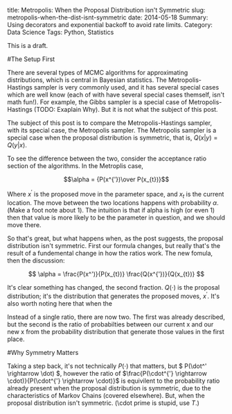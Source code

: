 title: Metropolis: When the Proposal Distribution isn't Symmetric
slug: metropolis-when-the-dist-isnt-symmetric
date: 2014-05-18
Summary: Using decorators and exponential backoff to avoid rate limits.
Category: Data Science
Tags: Python, Statistics

<div class="alert alert-warning">
This is a draft.
</div>

#The Setup First

There are several types of MCMC algorithms for approximating distributions, which is central in Bayesian statistics. The Metropolis-Hastings sampler is very commonly used, and it has several special cases which are well know (each of with have several special cases themself, isn't math fun!). For example, the Gibbs sampler is a special case of Metropolis-Hastings (TODO: Exaplain Why).  But it is not what the subject of this post.

The subject of this post is to compare the Metropolis-Hastings sampler, with its special case, the Metropolis sampler.  The Metropolis sampler is a special case when the proposal distribution is symmetric, that is, $Q(x|y) = Q(y|x)$.

To see the difference between the two, consider the acceptance ratio section of the algorithms.  In the Metroplis case,

$$\alpha = {P(x^{'})\over P(x_{t})}$$

Where $x^{'}$ is the proposed move in the parameter space, and $x_t$ is the current location.  The move between the two locations happens with probability $\alpha$.  (Make a foot note about 1).  The intuition is that if alpha is high (or even 1) then that value is more likely to be the parameter in question, and we should move there.

So that's great, but what happens when, as the post suggests, the proposal distribution isn't symmetric.  First our formula changes, but really that's the result of a fundemental change in how the ratios work.  The new fomula, then the discussion:

$$ \alpha = \frac{P(x^')}{P(x_{t})} \frac{Q(x^{'})}{Q(x_{t})} $$

It's clear something has changed, the second fraction.  $Q(\cdot)$ is the proposal distribution; it's the distribution that generates the proposed moves, $x^{'}$.  It's also worth noting here that when the 

Instead of a single ratio, there are now two.  The first was already described, but the second is the ratio of probabilties between our current x and our new x from the probability distribution that generate those values in the first place.

#Why Symmetry Matters

Taking a step back, it's not technically $P(\cdot)$ that matters, but $ P(\dot^' \rightarrow \dot) $, however the ratio of $\frac{P(\cdot^{'} \rightarrow \cdot)}{P(\cdot^{'} \rightarrow \cdot)}$ is equivilent to the probability ratio already present when the proposal distribution is symmetric, due to the characteristics of Markov Chains (covered elsewhere).  But, when the proposal distribution isn't symmetric. (\cdot prime is stupid, use $T$.)


[gibbs]: http://en.wikipedia.org/wiki/Gibbs_sampling

